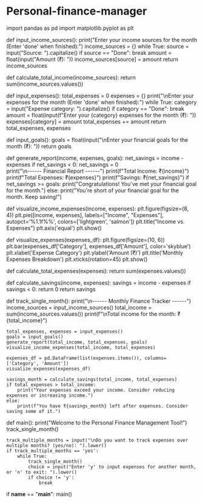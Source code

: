 # Personal-finance-manager

import pandas as pd
import matplotlib.pyplot as plt

def input_income_sources():
    print("Enter your income sources for the month (Enter 'done' when finished):")
    income_sources = {}
    while True:
        source = input("Source: ").capitalize()
        if source == "Done":
            break
        amount = float(input("Amount (₹): "))
        income_sources[source] = amount
    return income_sources

def calculate_total_income(income_sources):
    return sum(income_sources.values())

def input_expenses():
    total_expenses = 0
    expenses = {}
    print("\nEnter your expenses for the month (Enter 'done' when finished):")
    while True:
        category = input("Expense category: ").capitalize()
        if category == "Done":
            break
        amount = float(input(f"Enter your {category} expenses for the month (₹): "))
        expenses[category] = amount
        total_expenses += amount
    return total_expenses, expenses

def input_goals():
    goals = float(input("\nEnter your financial goals for the month (₹): "))
    return goals

def generate_report(income, expenses, goals):
    net_savings = income - expenses
    if net_savings < 0:
        net_savings = 0  
    print("\n------ Financial Report ------")
    print(f"Total Income: ₹{income}")
    print(f"Total Expenses: ₹{expenses}")
    print(f"Savings: ₹{net_savings}")
    if net_savings >= goals:
        print("Congratulations! You've met your financial goal for the month.")
    else:
        print("You're short of your financial goal for the month. Keep saving!")

def visualize_income_expenses(income, expenses):
    plt.figure(figsize=(8, 4))
    plt.pie([income, expenses], labels=["Income", "Expenses"], autopct='%1.1f%%', colors=['lightgreen', 'salmon'])
    plt.title("Income vs. Expenses")
    plt.axis('equal')
    plt.show()

def visualize_expenses(expenses_df):
    plt.figure(figsize=(10, 6))
    plt.bar(expenses_df['Category'], expenses_df['Amount'], color='skyblue')
    plt.xlabel('Expense Category')
    plt.ylabel('Amount (₹)')
    plt.title('Monthly Expenses Breakdown')
    plt.xticks(rotation=45)
    plt.show()

def calculate_total_expenses(expenses):
    return sum(expenses.values())

def calculate_savings(income, expenses):
    savings = income - expenses
    if savings < 0:
        return 0
    return savings

def track_single_month():
    print("\n------ Monthly Finance Tracker ------")
    income_sources = input_income_sources()
    total_income = sum(income_sources.values())
    print(f"\nTotal income for the month: ₹{total_income}")  
    
    total_expenses, expenses = input_expenses()
    goals = input_goals()
    generate_report(total_income, total_expenses, goals)
    visualize_income_expenses(total_income, total_expenses)

    expenses_df = pd.DataFrame(list(expenses.items()), columns=['Category', 'Amount'])
    visualize_expenses(expenses_df)

    savings_month = calculate_savings(total_income, total_expenses)
    if total_expenses > total_income:
        print("Your expenses exceed your income. Consider reducing expenses or increasing income.")
    else:
        print(f"You have ₹{savings_month} left after expenses. Consider saving some of it.")

def main():
    print("Welcome to the Personal Finance Management Tool!")
    track_single_month()
    
    track_multiple_months = input("\nDo you want to track expenses over multiple months? (yes/no): ").lower()
    if track_multiple_months == 'yes':
        while True:
            track_single_month()
            choice = input("Enter 'y' to input expenses for another month, or 'n' to exit: ").lower()
            if choice != 'y':
                break

if __name__ == "__main__":
    main() 
